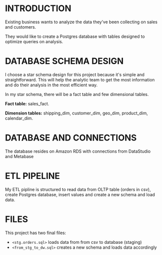 # INTRODUCTION

Existing business wants to analyze the data they've been collecting on sales and customers.

They would like to create a Postgres database with tables designed to optimize queries on analysis.

# DATABASE SCHEMA DESIGN

I choose a star schema design for this project because it's simple and straightforward.
This will help the analytic team to get the most information and do their analysis in the most efficient way.

In my star schema, there will be a fact table and few dimensional tables.

**Fact table:** sales_fact.

**Dimension tables:** shipping_dim, customer_dim, geo_dim, product_dim, calendar_dim.

# DATABASE AND CONNECTIONS

The database resides on Amazon RDS with connections from DataStudio and Metabase

# ETL PIPELINE

My ETL pipline is structured to read data from OLTP table (orders in csv), create Postgres database, insert values and create a new schema and load data.

# FILES

This project has two final files:

* `<stg.orders.sql>` loads data from from csv to database (staging)
* `<from_stg_to_dw.sql>` creates a new schema and loads data accordingly
